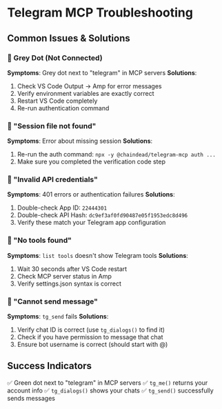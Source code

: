 # Telegram MCP Troubleshooting

## Common Issues & Solutions

### 🔴 Grey Dot (Not Connected)

**Symptoms**: Grey dot next to "telegram" in MCP servers
**Solutions**:

1. Check VS Code Output → Amp for error messages
2. Verify environment variables are exactly correct
3. Restart VS Code completely
4. Re-run authentication command

### 🔴 "Session file not found"

**Symptoms**: Error about missing session
**Solutions**:

1. Re-run the auth command: `npx -y @chaindead/telegram-mcp auth ...`
2. Make sure you completed the verification code step

### 🔴 "Invalid API credentials"

**Symptoms**: 401 errors or authentication failures
**Solutions**:

1. Double-check App ID: `22444301`
2. Double-check API Hash: `dc9ef3af0fd90487e05f1953edc8d496`
3. Verify these match your Telegram app configuration

### 🔴 "No tools found"

**Symptoms**: `list tools` doesn't show Telegram tools
**Solutions**:

1. Wait 30 seconds after VS Code restart
2. Check MCP server status in Amp
3. Verify settings.json syntax is correct

### 🔴 "Cannot send message"

**Symptoms**: `tg_send` fails
**Solutions**:

1. Verify chat ID is correct (use `tg_dialogs()` to find it)
2. Check if you have permission to message that chat
3. Ensure bot username is correct (should start with @)

## Success Indicators

✅ Green dot next to "telegram" in MCP servers
✅ `tg_me()` returns your account info
✅ `tg_dialogs()` shows your chats
✅ `tg_send()` successfully sends messages
